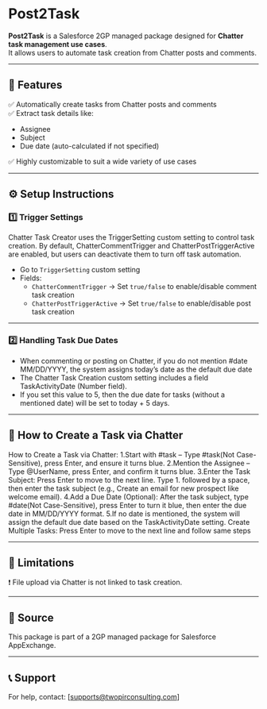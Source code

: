 # Post2Task

**Post2Task** is a Salesforce 2GP managed package designed for **Chatter task management use cases**.  
It allows users to automate task creation from Chatter posts and comments.

---

## 📌 Features

✅ Automatically create tasks from Chatter posts and comments  
✅ Extract task details like:
- Assignee
- Subject
- Due date (auto-calculated if not specified)

✅ Highly customizable to suit a wide variety of use cases  

---

## ⚙️ Setup Instructions

### 1️⃣  Trigger Settings
Chatter Task Creator uses the TriggerSetting custom setting to control task creation. By default, ChatterCommentTrigger and ChatterPostTriggerActive are enabled, but users can deactivate them to turn off task automation.

- Go to `TriggerSetting` custom setting
- Fields:
  - `ChatterCommentTrigger` → Set `true/false` to enable/disable comment task creation  
  - `ChatterPostTriggerActive` → Set `true/false` to enable/disable post task creation  

---

### 2️⃣ Handling Task Due Dates
- When commenting or posting on Chatter, if you do not mention #date MM/DD/YYYY, the system assigns      today’s date as the default due date
- The Chatter Task Creation custom setting includes a field TaskActivityDate (Number field).
- If you set this value to 5, then the due date for tasks (without a mentioned date) will be set to today + 5 days. 

----

## 📝 How to Create a Task via Chatter

How to Create a Task via Chatter:
1.Start with #task – Type #task(Not Case-Sensitive), press Enter, and ensure it turns blue.
2.Mention the Assignee – Type @UserName, press Enter, and confirm it turns blue.
3.Enter the Task Subject:
Press Enter to move to the next line.
Type 1. followed by a space, then enter the task subject (e.g., Create an email for new prospect like welcome email).
4.Add a Due Date (Optional):
After the task subject, type #date(Not Case-Sensitive), press Enter to turn it blue, then enter the due date in MM/DD/YYYY format.
5.If no date is mentioned, the system will assign the default due date based on the TaskActivityDate setting.
Create Multiple Tasks:
Press Enter to move to the next line and follow same steps


---

## 🚫 Limitations
❗ File upload via Chatter is not linked to task creation.  

---

## 📂 Source
This package is part of a 2GP managed package for Salesforce AppExchange.

---

## 📞 Support
For help, contact: [supports@twopirconsulting.com]
